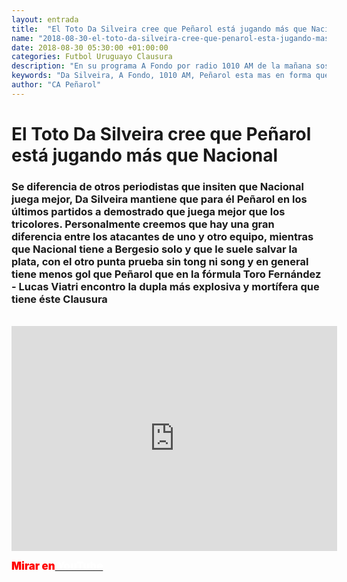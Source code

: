 ```yaml
---
layout: entrada
title:  "El Toto Da Silveira cree que Peñarol está jugando más que Nacional"
name: "2018-08-30-el-toto-da-silveira-cree-que-penarol-esta-jugando-mas-que-nacional.markdown"
date: 2018-08-30 05:30:00 +01:00:00
categories: Futbol Uruguayo Clausura
description: "En su programa A Fondo por radio 1010 AM de la mañana sostuvo analisando lo producido en los últimos partidos que Peñarol está jugando mejor que Nacional."
keywords: "Da Silveira, A Fondo, 1010 AM, Peñarol esta mas en forma que Nacional"
author: "CA Peñarol"
---
```


# El Toto Da Silveira cree que Peñarol está jugando más que Nacional

### Se diferencia de otros periodistas que insiten que Nacional juega mejor, Da Silveira mantiene que para él Peñarol en los últimos partidos a demostrado que juega mejor que los tricolores. Personalmente creemos que hay una gran diferencia entre los atacantes de uno y otro equipo, mientras que Nacional tiene a Bergesio solo y que le suele salvar la plata, con el otro punta prueba sin tong ni song y en general tiene menos gol que Peñarol que en la fórmula Toro Fernández - Lucas Viatri encontro la dupla más explosiva y mortífera que tiene éste Clausura

<br>

<center><iframe width="521" height="360" src="https://www.youtube.com/embed/PHLCgGidRn8" frameborder="0" allow="autoplay; encrypted-media" allowfullscreen></iframe></center>

<span style="font-size:1.2em;font-weight:900;color:red;">Mirar en</span><a href="https://youtu.be/PHLCgGidRn8"><span style="font-size:1.2em;font-weight:900;color:#fff;"> YouTube</span></a>
